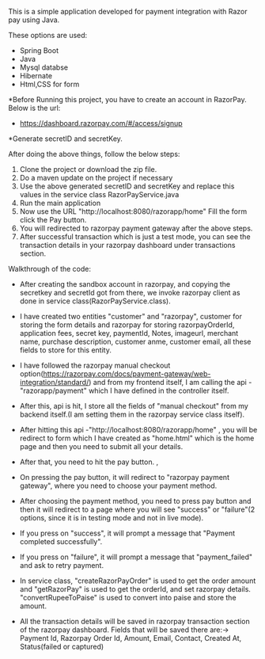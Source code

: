 This is a simple application developed for payment integration with Razor pay using Java.

These options are used:

- Spring Boot
- Java
- Mysql databse
- Hibernate
- Html,CSS for form

*Before Running this project, you have to create an account in RazorPay. Below is the url:
- https://dashboard.razorpay.com/#/access/signup 

*Generate secretID and secretKey.

After doing the above things, follow the below steps:

1. Clone the project or download the zip file.
2. Do a maven update on the project if necessary
3. Use the above generated secretID and secretKey and replace this values in the service class RazorPayService.java
4. Run the main application
5. Now use the URL "http://localhost:8080/razorapp/home" Fill the form click the Pay button. 
6. You will redirected to razorpay payment gateway after the above steps.
7. After successful transaction which is just a test mode, you can see the transaction details in your razorpay dashboard under transactions section.

Walkthrough of the code:

- After creating the sandbox account in razorpay, and copying the secretkey and secretId got from there, we invoke razorpay client as done in service class(RazorPayService.class).

- I have created two entities "customer" and "razorpay", customer for storing the form details and razorpay for storing razorpayOrderId, application fees, secret key, paymentId,
Notes, imageurl, merchant name, purchase description, customer anme, customer email, all these fields to store for this entity.

- I have followed the razorpay manual checkout option(https://razorpay.com/docs/payment-gateway/web-integration/standard/) and from my frontend itself, I am calling the api - "razorapp/payment" which I have defined in the controller itself.

- After this, api is hit, I store all the fields of "manual checkout" from my backend itself.(I am setting them in the razorpay service class itself).

- After hitting this api -"http://localhost:8080/razorapp/home" , you will be redirect to form which I have created as "home.html" which is the home page and then you need to submit all your details.

- After that, you need to hit the pay button.
,
- On pressing the pay button, it will redirect to "razorpay payment gateway", where you need to choose your payment method.

- After choosing the payment method, you need to press pay button and then it will redirect to a page where you will see "success" or "failure"(2 options, since it is in testing mode and not in live mode).

- If you press on "success", it will prompt a message that "Payment completed successfully".

- If you press on "failure", it will prompt a message that "payment_failed" and ask to retry payment.

- In service class, "createRazorPayOrder" is used to get the order amount and "getRazorPay" is used to get the orderId, and set razorpay details. "convertRupeeToPaise" is used to convert into paise and store the amount.

- All the transaction details will be saved in razorpay transaction section of the razorpay dashboard. Fields that will be saved there are:-> Payment Id, Razorpay Order Id, Amount, Email, Contact, Created At, Status(failed or captured)
